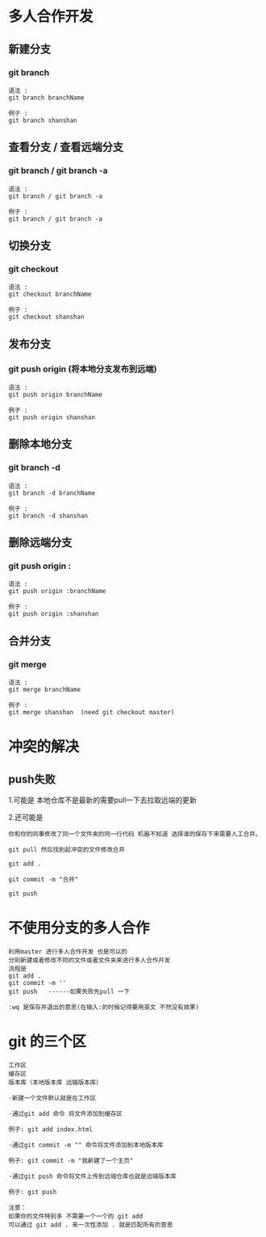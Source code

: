 # 多人合作开发

## 新建分支

### git branch 

    语法 : 
    git branch branchName

    例子 :
    git branch shanshan

## 查看分支 / 查看远端分支

###  git branch / git branch -a

    语法 : 
    git branch / git branch -a

    例子 :
    git branch / git branch -a


## 切换分支

### git checkout 

    语法 :
    git checkout branchName 

    例子 :
    git checkout shanshan

## 发布分支

### git push origin (将本地分支发布到远端)

    语法 :
    git push origin branchName 

    例子 :
    git push origin shanshan

## 删除本地分支

### git branch -d 

    语法 :
    git branch -d branchName

    例子 :
    git branch -d shanshan

## 删除远端分支

### git push origin :

    语法 :
    git push origin :branchName

    例子 :
    git push origin :shanshan

## 合并分支

### git merge

    语法 :
    git merge branchName

    例子 :
    git merge shanshan  (need git checkout master)

# 冲突的解决

## push失败

1.可能是 
    本地仓库不是最新的需要pull一下去拉取远端的更新

2.还可能是 

    你和你的同事修改了同一个文件夹的同一行代码 机器不知道 选择谁的保存下来需要人工合并。

    git pull 然后找到起冲突的文件修改合并

    git add .

    git commit -m "合并"

    git push

# 不使用分支的多人合作

    利用master 进行多人合作开发 也是可以的
    分别新建或者修改不同的文件或者文件夹来进行多人合作开发
    流程是
    git add .
    git commit -m ''
    git push   ------如果失败先pull 一下

    :wq 是保存并退出的意思(在输入:的时候记得要用英文 不然没有效果)

# git 的三个区    

    工作区
    缓存区
    版本库（本地版本库 远端版本库）

    ·新建一个文件默认就是在工作区

    ·通过git add 命令 将文件添加到缓存区  

    例子: git add index.html

    ·通过git commit -m "" 命令将文件添加到本地版本库 

    例子: git commit -m "我新建了一个主页"

    ·通过git push 命令将文件上传到远端仓库也就是远端版本库  
    
    例子: git push

    注意：
    如果你的文件特别多 不需要一个一个的 git add 
    可以通过 git add . 来一次性添加 . 就是匹配所有的意思